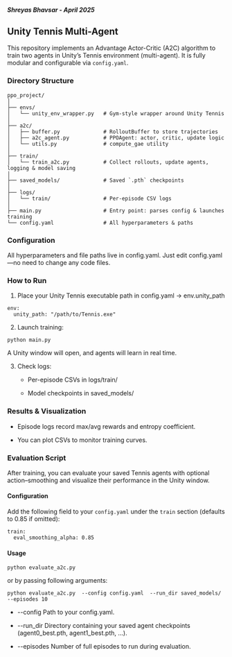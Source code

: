 
##### Shreyas Bhavsar - April 2025

## Unity Tennis Multi-Agent
This repository implements an Advantage Actor-Critic (A2C) algorithm to train two agents in Unity’s Tennis environment (multi-agent). It is fully modular and configurable via `config.yaml`.


### Directory Structure
```
ppo_project/
│
├── envs/
│   └── unity_env_wrapper.py   # Gym-style wrapper around Unity Tennis
│
├── a2c/
│   ├── buffer.py              # RolloutBuffer to store trajectories
│   ├── a2c_agent.py           # PPOAgent: actor, critic, update logic
│   └── utils.py               # compute_gae utility
│
├── train/
│   └── train_a2c.py           # Collect rollouts, update agents, logging & model saving
│
├── saved_models/              # Saved `.pth` checkpoints
│
├── logs/
│   └── train/                 # Per-episode CSV logs
│
├── main.py                    # Entry point: parses config & launches training
└── config.yaml                # All hyperparameters & paths
```


### Configuration

All hyperparameters and file paths live in config.yaml.
Just edit config.yaml—no need to change any code files.


### How to Run

1. Place your Unity Tennis executable path in config.yaml → env.unity_path

```
env:
  unity_path: "/path/to/Tennis.exe"
```

2. Launch training:

```
python main.py 
```

A Unity window will open, and agents will learn in real time.

3. Check logs:

	* Per-episode CSVs in logs/train/

	* Model checkpoints in saved_models/
	
	
### Results & Visualization

* Episode logs record max/avg rewards and entropy coefficient.

* You can plot CSVs to monitor training curves.


### Evaluation Script

After training, you can evaluate your saved Tennis agents with optional action–smoothing and visualize their performance in the Unity window.

#### Configuration

Add the following field to your `config.yaml` under the `train` section (defaults to 0.85 if omitted):

```
train:
  eval_smoothing_alpha: 0.85   

```

#### Usage

```
python evaluate_a2c.py 
```

or by passing following arguments:

```
python evaluate_a2c.py  --config config.yaml  --run_dir saved_models/  --episodes 10
```

* --config
	Path to your config.yaml.

* --run_dir
	Directory containing your saved agent checkpoints (agent0_best.pth, agent1_best.pth, …).

* --episodes
	Number of full episodes to run during evaluation.
	